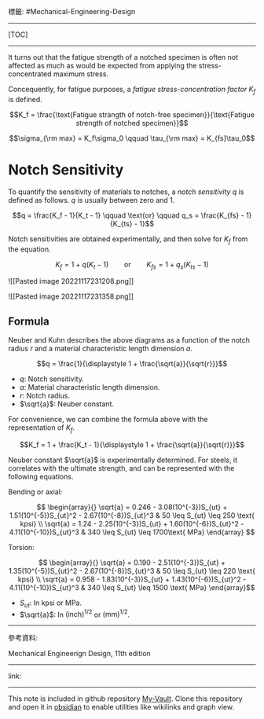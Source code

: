 標籤: #Mechanical-Engineering-Design 

---

[TOC]

---

It turns out that the fatigue strength of a notched specimen is often not affected as much as would be expected from applying the stress-concentrated maximum stress.

Concequently, for fatigue purposes, a *fatigue stress-concentration factor* $K_f$ is defined.

$$K_f = \frac{\text{Fatigue strangth of notch-free specimen}}{\text{Fatigue strength of notched specimen}}$$

$$\sigma_{\rm max} = K_f\sigma_0 \qquad \tau_{\rm max} = K_{fs}\tau_0$$

# Notch Sensitivity

To quantify the sensitivity of materials to notches, a *notch sensitivity* $q$ is defined as follows. $q$ is usually between zero and $1$.

$$q = \frac{K_f - 1}{K_t - 1} \qquad \text{or} \qquad 
q_s = \frac{K_{fs} - 1}{K_{ts} - 1}$$

Notch sensitivities are obtained experimentally, and then solve for $K_f$ from the equation.

$$K_f = 1 + q(K_t - 1) \qquad \text{or} \qquad K_{fs} = 1 + q_s(K_{ts} - 1)$$

![[Pasted image 20221117231208.png]]

![[Pasted image 20221117231358.png]]

## Formula

Neuber and Kuhn describes the above diagrams as a function of the notch radius $r$ and a material characteristic length dimension $a$.

$$q = \frac{1}{\displaystyle 1 + \frac{\sqrt{a}}{\sqrt{r}}}$$

- $q$: Notch sensitivity.
- $a$: Material characteristic length dimension.
- $r$: Notch radius.
- $\sqrt{a}$: Neuber constant.

For convenience, we can combine the formula above with the representation of $K_f$.

$$K_f = 1 + \frac{K_t - 1}{\displaystyle 1 + \frac{\sqrt{a}}{\sqrt{r}}}$$

Neuber constant $\sqrt{a}$ is experimentally determined. For steels, it correlates with the ultimate strength, and can be represented with the following equations.

Bending or axial:

$$
\begin{array}{}
	\sqrt{a} = 0.246 - 3.08(10^{-3})S_{ut} +
	1.51(10^{-5})S_{ut}^2 - 2.67(10^{-8})S_{ut}^3 &
	50 \leq S_{ut} \leq 250 \text{ kpsi} \\
	\sqrt{a} = 1.24 - 2.25(10^{-3})S_{ut} + 
	1.60(10^{-6})S_{ut}^2 - 4.11(10^{-10})S_{ut}^3 & 340 \leq S_{ut} \leq 1700\text{ MPa}
\end{array}
$$

Torsion:

$$
\begin{array}{}
	\sqrt{a} = 0.190 - 2.51(10^{-3})S_{ut} + 1.35(10^{-5})S_{ut}^2 - 2.67(10^{-8})S_{ut}^3 & 50 \leq S_{ut} \leq 220 \text{ kpsi} \\
	\sqrt{a} = 0.958 - 1.83(10^{-3})S_{ut} + 1.43(10^{-6})S_{ut}^2 - 4.11(10^{-10})S_{ut}^3 & 340 \leq S_{ut} \leq 1500 \text{ MPa}
\end{array}$$

- $S_{ut}$: In kpsi or MPa.
- $\sqrt{a}$: In $(\text{inch})^{1/2}$ or $(\text{mm})^{1/2}$.

---

參考資料:

Mechanical Engineerign Design, 11th edition

---

link:



---

This note is included in github repository [My-Vault](https://github.com/LittleD3092/My-Vault.git). Clone this repository and open it in [obsidian](https://obsidian.md/) to enable utilities like wikilinks and graph view.